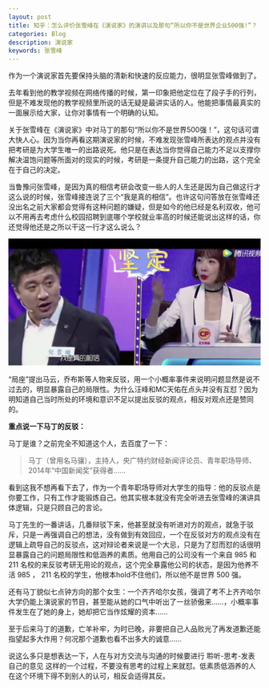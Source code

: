 ```yaml
---
layout: post
title: 知乎：怎么评价张雪峰在《演说家》的演讲以及那句“所以你不是世界企业500强!”？
categories: Blog
description: 演说家
keywords: 张雪峰
---
```


作为一个演说家首先要保持头脑的清新和快速的反应能力，很明显张雪峰做到了。

去年看到他的教学视频在网络传播的时候，第一印象把他定位在了段子手的行列，但是不难发现他的教学视频里所说的话无疑是最讲实话的人。他能把事情最真实的一面展示给大家，让你对事情有一个明确的认知。

关于张雪峰在《演说家》中对马丁的那句“所以你不是世界500强！”，这句话可谓大快人心。因为当你再看这期演说家的时候，不难发现张雪峰所表达的观点并没有把考研是为大学生唯一的出路说死。他只是在表达当你觉得自己能力不足以支撑你解决温饱问题等所面对的现实的时候，考研是一条提升自己能力的出路，这个完全在于自己的决定。

当鲁豫问张雪峰，是因为真的相信考研会改变一些人的人生还是因为自己做这行才这么说的时候，张雪峰接连说了三个“我是真的相信”。也许这句问答放在张雪峰还没出名之前大家都会觉得有这种问题的嫌疑，但是如今的他已经是名利双收，他可以不用再去考虑什么校园招聘到底哪个学校就业率高的时候还能说出这样的话，你还觉得他还是之所以干这一行才这么说么？

![](/images/blog/zhang.jpg)

“局座”提出马云，乔布斯等人物来反驳，用一个小概率事件来说明问题显然是说不过去的，明显暴露自己的局限性。为什么汪峰和MC天佑在点头并没有互怼？因为明知道自己当时所处的环境和意识不足以提出反驳的观点，相反对观点还是赞同的。

**重点说一下马丁的反驳：**

马丁是谁？之前完全不知道这个人，去百度了一下：

> 马丁（曾用名马骧），主持人，央广特约财经新闻评论员、青年职场导师、2014年“中国新闻奖”获得者……

看到这我不想再看下去了，作为一个青年职场导师对大学生的指导：他的反驳点是你要工作，只有工作才能锻炼自己。他其实根本就没有完全听进去张雪峰的演讲具体逻辑，只是只顾自己的言论。

马丁先生的一番讲话，几番辩驳下来，他甚至就没有听进对方的观点，就急于驳斥，只是一再强调自己的想法，没有做到有效回应，一个在反驳对方的观点没有在逻辑上疏导自己的反驳点，这对辩论者来说是一个大忌，只是为了怼而怼的话很明显暴露自己的问题局限性和低涵养的素质。他用自己的公司没有一个来自 985 和 211 名校的来反驳考研无用论的观点，这个完全暴露他公司的状态，是因为他养不活 985 ， 211 名校的学生，他根本hold不住他们，所以他不是世界 500 强。

还有马丁貌似七点钟方向的那个女生：一个齐齐哈尔女孩，强调了考不上齐齐哈尔大学仍能上演说家的节目，甚至能从她的口气中听出了一丝骄傲来……，小概率事件发生在了她的身上，她却把它当作炫耀的资本……

至于后来马丁的道歉，亡羊补牢，为时已晚，非要把自己人品败光了再发道歉还能指望起多大作用？何况那个道歉也看不出多大的诚意……

说这么多只是想表达一下，人在与对方交流与沟通的时候要进行 聆听-思考-发表自己的意见 这样的一个过程，不要没有思考的过程上来就怼。低素质低涵养的人在这个环境下得不到别人的认可，相反会适得其反。
